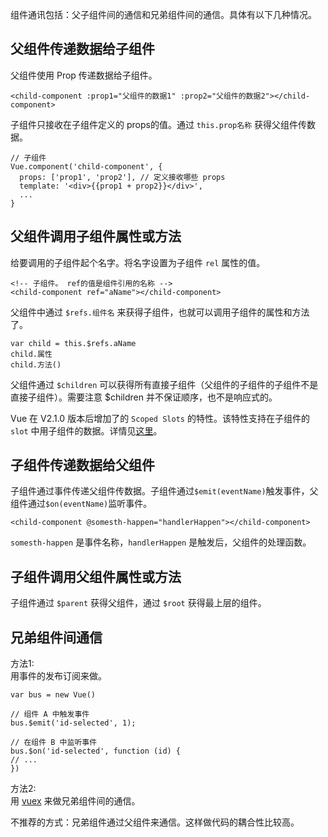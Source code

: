 组件通讯包括：父子组件间的通信和兄弟组件间的通信。具体有以下几种情况。

## 父组件传递数据给子组件
父组件使用 Prop 传递数据给子组件。
```
<child-component :prop1="父组件的数据1" :prop2="父组件的数据2"></child-component>
```

子组件只接收在子组件定义的 props的值。通过 `this.prop名称` 获得父组件传数据。
```
// 子组件
Vue.component('child-component', {
  props: ['prop1', 'prop2'], // 定义接收哪些 props
  template: '<div>{{prop1 + prop2}}</div>',
  ...
}
```

## 父组件调用子组件属性或方法
给要调用的子组件起个名字。将名字设置为子组件 `rel` 属性的值。
```
<!-- 子组件。 ref的值是组件引用的名称 -->
<child-component ref="aName"></child-component>
```

父组件中通过 `$refs.组件名` 来获得子组件，也就可以调用子组件的属性和方法了。
```
var child = this.$refs.aName
child.属性
child.方法()
```

父组件通过 `$children` 可以获得所有直接子组件（父组件的子组件的子组件不是直接子组件）。需要注意 $children 并不保证顺序，也不是响应式的。

Vue 在 V2.1.0 版本后增加了的 `Scoped Slots` 的特性。该特性支持在子组件的 `slot` 中用子组件的数据。详情见[这里](https://github.com/vuejs/vue/releases/tag/v2.1.0)。

## 子组件传递数据给父组件
子组件通过事件传递父组件传数据。子组件通过`$emit(eventName)`触发事件，父组件通过`$on(eventName)`监听事件。
```
<child-component @somesth-happen="handlerHappen"></child-component>
```

`somesth-happen` 是事件名称，`handlerHappen` 是触发后，父组件的处理函数。


## 子组件调用父组件属性或方法
子组件通过 `$parent` 获得父组件，通过 `$root` 获得最上层的组件。

## 兄弟组件间通信
方法1:  
用事件的发布订阅来做。
```
var bus = new Vue()

// 组件 A 中触发事件
bus.$emit('id-selected', 1);

// 在组件 B 中监听事件
bus.$on('id-selected', function (id) {
// ...
})
```

方法2:  
用 [vuex](https://github.com/vuejs/vuex) 来做兄弟组件间的通信。

不推荐的方式：兄弟组件通过父组件来通信。这样做代码的耦合性比较高。
